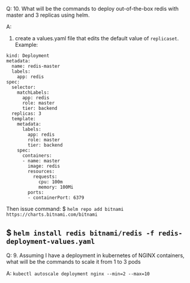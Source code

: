 Q:
10. What will be the commands to deploy out-of-the-box redis with
master and 3 replicas using helm.

A:
1. create a values.yaml file that edits the default value of `replicaset`.
Example:
```apiVersion: apps/v1
kind: Deployment
metadata:
  name: redis-master
  labels:
    app: redis
spec:
  selector:
    matchLabels:
      app: redis
      role: master
      tier: backend
  replicas: 3
  template:
    metadata:
      labels:
        app: redis
        role: master
        tier: backend
    spec:
      containers:
      - name: master
        image: redis  
        resources:
          requests:
            cpu: 100m
            memory: 100Mi
        ports:
        - containerPort: 6379
```

Then issue command: 
$ `helm repo add bitnami https://charts.bitnami.com/bitnami`

$ `helm install redis bitnami/redis -f redis-deployment-values.yaml`
----

Q:
9. Assuming I have a deployment in kubernetes of NGINX containers,
what will be the commands to scale it from 1 to 3 pods

A:
`kubectl autoscale deployment nginx --min=2 --max=10`

